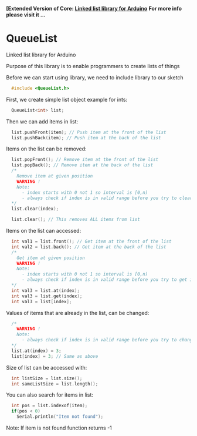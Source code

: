 **[Extended Version of Core: [Linked list library for Arduino](https://github.com/SloCompTech/QList)**
**For more info please visit it ...**
# QueueList

Linked list library for Arduino

Purpose of this library is to enable programmers to create lists of things

Before we can start using library, we need to include library to our sketch
``` C++
  #include <QueueList.h>
```

First, we create simple list object example for ints:
``` C++
  QueueList<int> list;
```

Then we can add items in list:
``` C++
  list.pushFront(item); // Push item at the front of the list
  list.pushBack(item); // Push item at the back of the list
```

Items on the list can be removed:
``` C++
  list.popFront(); // Remove item at the front of the list
  list.popBack(); // Remove item at the back of the list
  /*
    Remove item at given position
    WARNING !
    Note:
      - index starts with 0 not 1 so interval is [0,n)
      - always check if index is in valid range before you try to clear item
  */
  list.clear(index);

  list.clear(); // This removes ALL items from list
```
Items on the list can accessed:
``` C++
  int val1 = list.front(); // Get item at the front of the list
  int val2 = list.back(); // Get item at the back of the list
  /*
    Get item at given position
    WARNING !
    Note:
      - index starts with 0 not 1 so interval is [0,n)
      - always check if index is in valid range before you try to get item
  */
  int val3 = list.at(index);
  int val3 = list.get(index);
  int val3 = list[index];
```

Values of items that are already in the list, can be changed:
``` C++
  /*
    WARNING !
    Note:
      - always check if index is in valid range before you try to change value of item
  */
  list.at(index) = 3;
  list[index] = 3; // Same as above
```

Size of list can be accessed with:
``` C++
  int listSize = list.size();
  int sameListSize = list.length();
```

You can also search for items in list:
``` C++
  int pos = list.indexof(item);
  if(pos < 0)
    Serial.println("Item not found");
```
Note: If item is not found function returns -1
